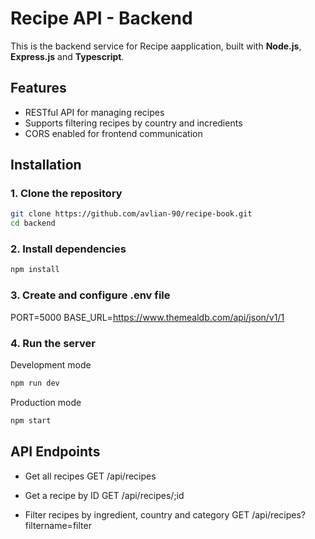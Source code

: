 # Recipe API - Backend

This is the backend service for Recipe aapplication, built with **Node.js**, **Express.js** and **Typescript**.

## Features

- RESTful API for managing recipes
- Supports filtering recipes by country and incredients
- CORS enabled for frontend communication

## Installation

### 1. Clone the repository
```sh
git clone https://github.com/avlian-90/recipe-book.git
cd backend
```

### 2. Install dependencies
```sh
npm install
```

### 3. Create and configure .env file
PORT=5000
BASE_URL=https://www.themealdb.com/api/json/v1/1

### 4. Run the server

Development mode
```sh
npm run dev
```

Production mode
```sh
npm start
```

## API Endpoints

- Get all recipes 
GET /api/recipes

- Get a recipe by ID
GET /api/recipes/;id

- Filter recipes by ingredient, country and category
GET /api/recipes?filtername=filter

